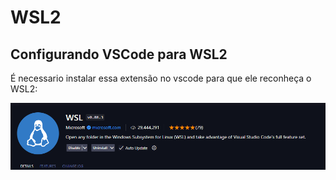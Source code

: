 # WSL2

## Configurando VSCode para WSL2

É necessario instalar essa extensão no vscode para que ele reconheça o WSL2:

![App Screenshot](wsl.png)

